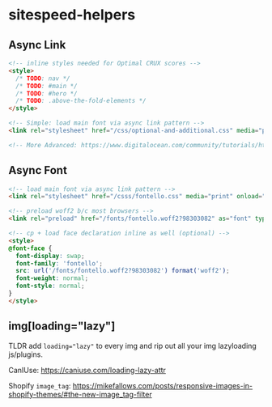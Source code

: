 # sitespeed-helpers

## Async Link

```html
<!-- inline styles needed for Optimal CRUX scores -->
<style>
  /* TODO: nav */
  /* TODO: #main */
  /* TODO: #hero */
  /* TODO: .above-the-fold-elements */
</style>

<!-- Simple: load main font via async link pattern -->
<link rel="stylesheet" href="/css/optional-and-additional.css" media="print" onload="this.media='all'">

<!-- More Advanced: https://www.digitalocean.com/community/tutorials/html-preload-prefetch -->
```

## Async Font

```html
<!-- load main font via async link pattern -->
<link rel="stylesheet" href="/csss/fontello.css" media="print" onload="this.media='all'">

<!-- preload woff2 b/c most browsers -->
<link rel="preload" href="/fonts/fontello.woff2?98303082" as="font" type="font/woff2" crossorigin>

<!-- cp + load face declaration inline as well (optional) -->
<style>
@font-face {
  font-display: swap;
  font-family: 'fontello';
  src: url('/fonts/fontello.woff2?98303082') format('woff2');
  font-weight: normal;
  font-style: normal;
}
</style>
```

## img[loading="lazy"]

TLDR add `loading="lazy"` to every img and rip out all your img lazyloading js/plugins.

CanIUse: https://caniuse.com/loading-lazy-attr

Shopify `image_tag`: https://mikefallows.com/posts/responsive-images-in-shopify-themes/#the-new-image_tag-filter
